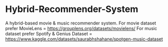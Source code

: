 # Hybrid-Recommender-System
A hybrid-based movie & music recommender system.
For movie dataset prefer MovieLens =  https://grouplens.org/datasets/movielens/
For music dataset prefer Spotify & Genius Dataset = https://www.kaggle.com/datasets/saurabhshahane/spotgen-music-dataset
